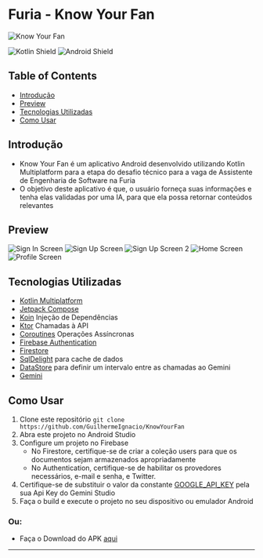 # Furia - Know Your Fan

![Know Your Fan](.github/.images/furia_banner.png)

![Kotlin Shield](https://img.shields.io/badge/Kotlin-B125EA?style=for-the-badge&logo=kotlin&logoColor=white)
![Android Shield](https://img.shields.io/badge/Android-3DDC84?style=for-the-badge&logo=android&logoColor=white)

## Table of Contents

- [Introdução](#introdução)
- [Preview](#preview)
- [Tecnologias Utilizadas](#tecnologias-utilizadas)
- [Como Usar](#como-usar)

## Introdução
- Know Your Fan é um aplicativo Android desenvolvido utilizando Kotlin Multiplatform para a etapa do desafio técnico para a vaga de Assistente de Engenharia de Software na Furia
- O objetivo deste aplicativo é que, o usuário forneça suas informações e tenha elas validadas por uma IA, para que ela possa retornar conteúdos relevantes

## Preview
![Sign In Screen](.github/.images/sign_in_screen.png)
![Sign Up Screen](.github/.images/sign_up_screen.png)
![Sign Up Screen 2](.github/.images/sign_up_screen_2.png)
![Home Screen](.github/.images/home_screen.png)
![Profile Screen](.github/.images/profile_screen.png)

## Tecnologias Utilizadas
- [Kotlin Multiplatform](https://kotlinlang.org/docs/multiplatform.html)
- [Jetpack Compose](https://developer.android.com/develop/ui/compose)
- [Koin](https://insert-koin.io) Injeção de Dependências
- [Ktor](https://ktor.io/) Chamadas à API
- [Coroutines](https://kotlinlang.org/docs/coroutines-overview.html) Operações Assíncronas
- [Firebase Authentication](https://firebase.google.com/docs/auth)
- [Firestore](https://firebase.google.com/docs/firestore)
- [SqlDelight](https://sqldelight.github.io/sqldelight/2.0.2/) para cache de dados
- [DataStore](https://developer.android.com/kotlin/multiplatform/datastore?hl=pt-br) para definir um intervalo entre as chamadas ao Gemini
- [Gemini](https://gemini.google.com/app)

## Como Usar
1. Clone este repositório `git clone https://github.com/GuilhermeIgnacio/KnowYourFan`
2. Abra este projeto no Android Studio
4. Configure um projeto no Firebase 
   - No Firestore, certifique-se de criar a coleção users para que os documentos sejam armazenados apropriadamente
   - No Authentication, certifique-se de habilitar os provedores necessários, e-mail e senha, e Twitter.
5. Certifique-se de substituir o valor da constante [GOOGLE_API_KEY](composeApp/src/commonMain/kotlin/com/guilherme/knowyourfan/knowyourfan/data/remote/api/gemini/GeminiImpl.kt) pela sua Api Key do Gemini Studio    
3. Faça o build e execute o projeto no seu dispositivo ou emulador Android

### Ou:

- Faça o Download do APK [aqui](composeApp/release/composeApp-release.apk)

---